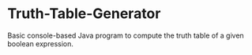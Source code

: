 # Truth-Table-Generator
Basic console-based Java program to compute the truth table of a given boolean expression.
